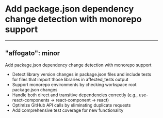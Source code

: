 # Add package.json dependency change detection with monorepo support

---

"affogato": minor
---

Add package.json dependency change detection with monorepo support

- Detect library version changes in package.json files and include tests for files that import those libraries in affected_tests output
- Support monorepo environments by checking workspace root package.json changes
- Handle both direct and transitive dependencies correctly (e.g., use-react-components → react-component → react)
- Optimize GitHub API calls by eliminating duplicate requests
- Add comprehensive test coverage for new functionality

